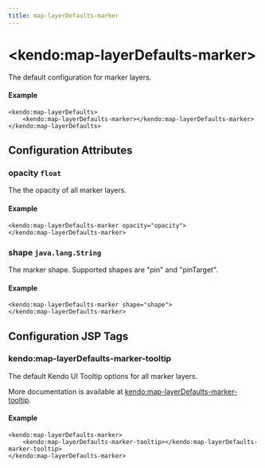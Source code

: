 ```yaml
---
title: map-layerDefaults-marker
---
```


# \<kendo:map-layerDefaults-marker\>

The default configuration for marker layers.

#### Example
    <kendo:map-layerDefaults>
        <kendo:map-layerDefaults-marker></kendo:map-layerDefaults-marker>
    </kendo:map-layerDefaults>

## Configuration Attributes

### opacity `float`

The the opacity of all marker layers.

#### Example
    <kendo:map-layerDefaults-marker opacity="opacity">
    </kendo:map-layerDefaults-marker>

### shape `java.lang.String`

The marker shape. Supported shapes are "pin" and "pinTarget".

#### Example
    <kendo:map-layerDefaults-marker shape="shape">
    </kendo:map-layerDefaults-marker>


##  Configuration JSP Tags

### kendo:map-layerDefaults-marker-tooltip

The default Kendo UI Tooltip options for all marker layers.

More documentation is available at [kendo:map-layerDefaults-marker-tooltip](/kendo-ui/api/wrappers/jsp/map/layerdefaults-marker-tooltip).

#### Example

    <kendo:map-layerDefaults-marker>
        <kendo:map-layerDefaults-marker-tooltip></kendo:map-layerDefaults-marker-tooltip>
    </kendo:map-layerDefaults-marker>


